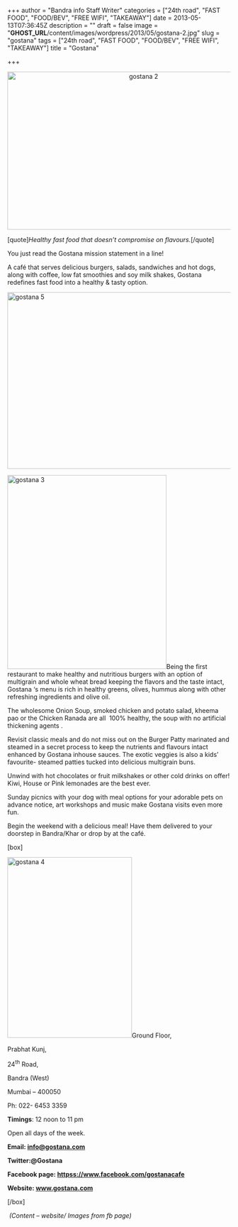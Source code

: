 +++
author = "Bandra info Staff Writer"
categories = ["24th road", "FAST FOOD", "FOOD/BEV", "FREE WIFI", "TAKEAWAY"]
date = 2013-05-13T07:36:45Z
description = ""
draft = false
image = "__GHOST_URL__/content/images/wordpress/2013/05/gostana-2.jpg"
slug = "gostana"
tags = ["24th road", "FAST FOOD", "FOOD/BEV", "FREE WIFI", "TAKEAWAY"]
title = "Gostana"

+++


<p style="text-align: center;"><a href="https://i0.wp.com/bandra.info/wp-content/uploads/2013/05/gostana-2.jpg?ssl=1"><img loading="lazy" class="aligncenter" alt="gostana 2" src="https://i0.wp.com/bandra.info/wp-content/uploads/2013/05/gostana-2.jpg?resize=599%2C356&#038;ssl=1" width="599" height="356" data-recalc-dims="1" /></a></p>
<p>[quote]<em>Healthy fast food that doesn&#8217;t compromise on flavours.</em>[/quote]</p>
<p>You just read the Gostana mission statement in a line!</p>
<p>A café that serves delicious burgers, salads, sandwiches and hot dogs, along with coffee, low fat smoothies and soy milk shakes, Gostana redefines fast food into a healthy &amp; tasty option.</p>
<p><a href="https://i0.wp.com/bandra.info/wp-content/uploads/2013/05/gostana-51.jpg?ssl=1"><img loading="lazy" class="size-full wp-image-1718 aligncenter" alt="gostana 5" src="https://i0.wp.com/bandra.info/wp-content/uploads/2013/05/gostana-51.jpg?resize=597%2C398&#038;ssl=1" width="597" height="398" srcset="https://i0.wp.com/bandra.info/wp-content/uploads/2013/05/gostana-51.jpg?w=597&amp;ssl=1 597w, https://i0.wp.com/bandra.info/wp-content/uploads/2013/05/gostana-51.jpg?resize=300%2C199&amp;ssl=1 300w" sizes="(max-width: 597px) 100vw, 597px" data-recalc-dims="1" /></a></p>
<p><a href="https://i0.wp.com/bandra.info/wp-content/uploads/2013/05/gostana-3.jpg?ssl=1"><img loading="lazy" class="alignright" alt="gostana 3" src="https://i0.wp.com/bandra.info/wp-content/uploads/2013/05/gostana-3.jpg?resize=359%2C437&#038;ssl=1" width="359" height="437" data-recalc-dims="1" /></a>Being the first restaurant to make healthy and nutritious burgers with an option of multigrain and whole wheat bread keeping the flavors and the taste intact, Gostana ‘s menu is rich in healthy greens, olives, hummus along with other refreshing ingredients and olive oil.</p>
<p>The wholesome Onion Soup, smoked chicken and potato salad, kheema pao or the Chicken Ranada are all  100% healthy, the soup with no artificial thickening agents .</p>
<p>Revisit classic meals and do not miss out on the Burger Patty marinated and steamed in a secret process to keep the nutrients and flavours intact enhanced by Gostana inhouse sauces. The exotic veggies is also a kids’ favourite- steamed patties tucked into delicious multigrain buns.</p>
<p>Unwind with hot chocolates or fruit milkshakes or other cold drinks on offer! Kiwi, House or Pink lemonades are the best ever.</p>
<p>Sunday picnics with your dog with meal options for your adorable pets on advance notice, art workshops and music make Gostana visits even more fun.</p>
<p>Begin the weekend with a delicious meal! Have them delivered to your doorstep in Bandra/Khar or drop by at the café.</p>
<p>[box]</p>
<p><a href="https://i0.wp.com/bandra.info/wp-content/uploads/2013/05/gostana-4.jpg?ssl=1"><img loading="lazy" class="alignright" alt="gostana 4" src="https://i0.wp.com/bandra.info/wp-content/uploads/2013/05/gostana-4.jpg?resize=281%2C407&#038;ssl=1" width="281" height="407" data-recalc-dims="1" /></a>Ground Floor,</p>
<p>Prabhat Kunj,</p>
<p>24<sup>th</sup> Road,</p>
<p>Bandra (West)</p>
<p>Mumbai – 400050</p>
<p>Ph: 022- 6453 3359</p>
<p><strong>Timings</strong>: 12 noon to 11 pm</p>
<p>Open all days of the week.</p>
<p><strong>Email: <a href="mailto:info@gostana.com">info@gostana.com</a></strong></p>
<p><strong>Twitter:@Gostana</strong></p>
<p><strong>Facebook page: <a href="httpss://www.facebook.com/gostanacafe">httpss://www.facebook.com/gostanacafe</a></strong></p>
<p><strong>Website: <a href="https://www.gostana.com/">www.gostana.com</a></strong></p>
<p>[/box]</p>
<p><em> (Content &#8211; website/ Images from fb page)</em></p>



